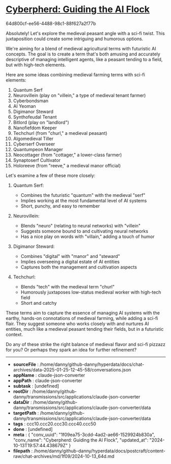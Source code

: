 # [Cyberpherd: Guiding the AI Flock](https://claude.ai/chat/1f09ea75-3cdd-4ad2-ae66-1529924b830a)

64d800cf-ee56-4488-98c1-88f627a2f77b

 Absolutely! Let's explore the medieval peasant angle with a sci-fi twist. This juxtaposition could create some intriguing and humorous options.

<antThinking>We're aiming for a blend of medieval agricultural terms with futuristic AI concepts. The goal is to create a term that's both amusing and accurately descriptive of managing intelligent agents, like a peasant tending to a field, but with high-tech elements.</antThinking>

Here are some ideas combining medieval farming terms with sci-fi elements:

1. Quantum Serf
2. Neurovillein (play on "villein," a type of medieval tenant farmer)
3. Cyberbondsman
4. AI Yeoman
5. Digimanor Steward
6. Synthofeudal Tenant
7. Bitlord (play on "landlord")
8. Nanofiefdom Keeper
9. Techchurl (from "churl," a medieval peasant)
10. Algomedieval Tiller
11. Cyberserf Overseer
12. Quantumpeon Manager
13. Neocottager (from "cottager," a lower-class farmer)
14. Synaptoserf Cultivator
15. Holoreeve (from "reeve," a medieval manor official)

Let's examine a few of these more closely:

1. Quantum Serf:
   - Combines the futuristic "quantum" with the medieval "serf"
   - Implies working at the most fundamental level of AI systems
   - Short, punchy, and easy to remember

2. Neurovillein:
   - Blends "neuro" (relating to neural networks) with "villein"
   - Suggests someone bound to and cultivating neural networks
   - Has a nice play on words with "villain," adding a touch of humor

3. Digimanor Steward:
   - Combines "digital" with "manor" and "steward"
   - Implies overseeing a digital estate of AI entities
   - Captures both the management and cultivation aspects

4. Techchurl:
   - Blends "tech" with the medieval term "churl"
   - Humorously juxtaposes low-status medieval worker with high-tech field
   - Short and catchy

These terms aim to capture the essence of managing AI systems with the earthy, hands-on connotations of medieval farming, while adding a sci-fi flair. They suggest someone who works closely with and nurtures AI entities, much like a medieval peasant tending their fields, but in a futuristic context.

Do any of these strike the right balance of medieval flavor and sci-fi pizzazz for you? Or perhaps they spark an idea for further refinement?

---

* **sourceFile** : /home/danny/github-danny/hyperdata/docs/chat-archives/data-2025-01-25-12-45-58/conversations.json
* **appName** : claude-json-converter
* **appPath** : claude-json-converter
* **subtask** : [undefined]
* **rootDir** : /home/danny/github-danny/transmissions/src/applications/claude-json-converter
* **dataDir** : /home/danny/github-danny/transmissions/src/applications/claude-json-converter/data
* **targetPath** : /home/danny/github-danny/transmissions/src/applications/claude-json-converter/data
* **tags** : ccc10.ccc20.ccc30.ccc40.ccc50
* **done** : [undefined]
* **meta** : {
  "conv_uuid": "1f09ea75-3cdd-4ad2-ae66-1529924b830a",
  "conv_name": "Cyberpherd: Guiding the AI Flock",
  "updated_at": "2024-10-13T19:57:44.438679Z"
}
* **filepath** : /home/danny/github-danny/hyperdata/docs/postcraft/content-raw/chat-archives/md/1f09/2024-10-13_64d.md